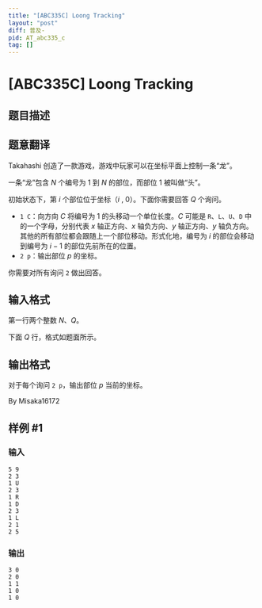```yaml
---
title: "[ABC335C] Loong Tracking"
layout: "post"
diff: 普及-
pid: AT_abc335_c
tag: []
---
```


# [ABC335C] Loong Tracking

## 题目描述

## 题意翻译
Takahashi 创造了一款游戏，游戏中玩家可以在坐标平面上控制一条“龙”。

一条“龙”包含 $N$ 个编号为 $1$ 到 $N$ 的部位，而部位 $1$ 被叫做“头”。

初始状态下，第 $i$ 个部位位于坐标（$i$ , $0$）。下面你需要回答 $Q$ 个询问。

- `1 C`：向方向 $C$ 将编号为 $1$ 的头移动一个单位长度。$C$ 可能是 `R`、`L`、`U`、`D` 中的一个字母，分别代表 $x$ 轴正方向、$x$ 轴负方向、$y$ 轴正方向、$y$ 轴负方向。其他的所有部位都会跟随上一个部位移动。形式化地，编号为 $i$ 的部位会移动到编号为 $i-1$ 的部位先前所在的位置。
- `2 p`：输出部位 $p$ 的坐标。

你需要对所有询问 `2` 做出回答。

## 输入格式

第一行两个整数 $N$、$Q$。

下面 $Q$ 行，格式如题面所示。

## 输出格式

对于每个询问 `2 p`，输出部位 $p$ 当前的坐标。

By Misaka16172

## 样例 #1

### 输入

```
5 9
2 3
1 U
2 3
1 R
1 D
2 3
1 L
2 1
2 5
```

### 输出

```
3 0
2 0
1 1
1 0
1 0
```

